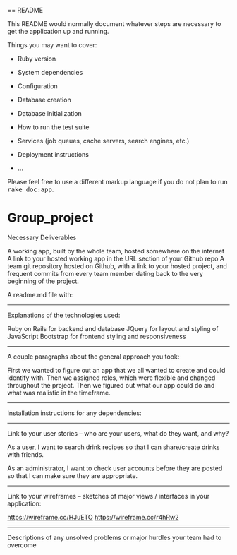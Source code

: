 == README

This README would normally document whatever steps are necessary to get the
application up and running.

Things you may want to cover:

* Ruby version

* System dependencies

* Configuration

* Database creation

* Database initialization

* How to run the test suite

* Services (job queues, cache servers, search engines, etc.)

* Deployment instructions

* ...


Please feel free to use a different markup language if you do not plan to run
<tt>rake doc:app</tt>.




# Group_project
Necessary Deliverables

A working app, built by the whole team, hosted somewhere on the internet
A link to your hosted working app in the URL section of your Github repo
A team git repository hosted on Github, with a link to your hosted project, and frequent commits from every team member dating back to the very beginning of the project.


A readme.md file with:

**************
Explanations of the technologies used:

Ruby on Rails for backend and database
JQuery for layout and styling of JavaScript
Bootstrap for frontend styling and responsiveness

***********
A couple paragraphs about the general approach you took:

First we wanted to figure out an app that we all wanted to create and could identify with. Then we assigned roles, which were flexible and changed throughout the project. Then we figured out what our app could do and what was realistic in the timeframe. 



****************
Installation instructions for any dependencies:

***************
Link to your user stories – who are your users, what do they want, and why?

As a user, I want to search drink recipes so that I can share/create drinks with friends.

As an administrator, I want to check user accounts before they are posted so that I can make sure they are appropriate.

****************
Link to your wireframes – sketches of major views / interfaces in your application:

https://wireframe.cc/HJuETO
https://wireframe.cc/r4hRw2

******************
Descriptions of any unsolved problems or major hurdles your team had to overcome






